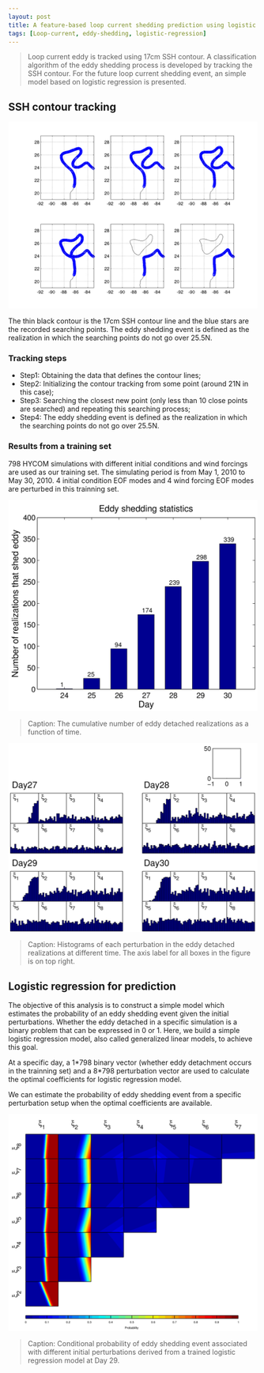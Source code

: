 ```yaml
---
layout: post
title: A feature-based loop current shedding prediction using logistic regression
tags: [Loop-current, eddy-shedding, logistic-regression]
---
```


> Loop current eddy is tracked using 17cm SSH contour. A classification algorithm 
> of the eddy shedding process is developed by tracking the SSH contour. For the 
> future loop current shedding event, an simple model based on logistic
> regression is presented.

## SSH contour tracking

<img src="/images/eddy-shedding/shedding_track.png">

The thin black contour is the 17cm SSH contour line and the blue stars are the
recorded searching points. The eddy shedding event is defined as the realization
in which the searching points do not go over 25.5N.

### Tracking steps

- Step1: Obtaining the data that defines the contour lines; 
- Step2: Initializing the contour tracking from some point (around 21N in this
	case);
- Step3: Searching the closest new point (only less than 10 close points are searched) 
and repeating this searching process;
- Step4: The eddy shedding event is defined as the realization in which the searching points do not go over 25.5N.

### Results from a training set

798 HYCOM simulations with different initial conditions and wind forcings
are used as our training set. The simulating period is from May 1, 2010 to May
30, 2010. 4 initial condition EOF modes and 4 wind forcing EOF modes are
perturbed in this trainning set.

<img src="/images/eddy-shedding/shedding_statistics.png">

>Caption: The cumulative number of eddy detached realizations as a function of time. 

<img src="/images/eddy-shedding/perturbation.png">

>Caption: Histograms of each perturbation in the eddy detached realizations at
different time. The axis label for all boxes in the figure is on top right. 

## Logistic regression for prediction 

The objective of this analysis is to construct a simple model which estimates
the probability of an eddy shedding event given the initial perturbations.  Whether the eddy
detached in a specific simulation is a binary problem that can be expressed in 0
or 1. Here, we build a simple logistic regression model, also called generalized
linear models, to achieve this goal.

At a specific day, a 1\*798 binary vector (whether eddy detachment occurs in the
trainning set) and a 8\*798 perturbation vector are used to calculate the optimal
coefficients for logistic regression model.

We can estimate the probability of eddy shedding event from a specific
perturbation setup when the optimal coefficients are available.

<img src="/images/eddy-shedding/logistic_regression.png">

>Caption: Conditional probability of eddy shedding event associated with different
initial perturbations derived from a trained logistic regression model at Day 29.

